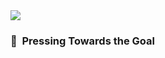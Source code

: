 <img src="https://user-images.githubusercontent.com/29947014/89137795-480dad80-d574-11ea-9823-3614ae8f8134.gif" />

### 🏃&nbsp;&nbsp;Pressing Towards the Goal
